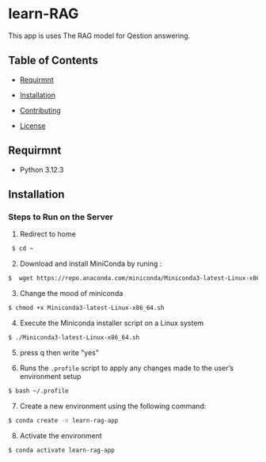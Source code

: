 # learn-RAG

  

This app is uses The RAG model for Qestion answering.

  

## Table of Contents

- [Requirmnt](#Requirmnt)

- [Installation](#Installation)

- [Contributing](#contributing)

- [License](#license)

  

## Requirmnt

  

- Python 3.12.3

  

## Installation

  

### Steps to Run on the Server

1.  Redirect to home 
```bash
 $ cd ~
```
2. Download and install MiniConda by runing : 
``` bash
$  wget https://repo.anaconda.com/miniconda/Miniconda3-latest-Linux-x86_64.sh
``` 

3. Change the mood of miniconda
``` bash 
$ chmod +x Miniconda3-latest-Linux-x86_64.sh
```
4.  Execute the Miniconda installer script on a Linux system
``` bash
$ ./Miniconda3-latest-Linux-x86_64.sh
```
5. press q then write "yes"

6. Runs the `.profile` script to apply any changes made to the user’s environment setup
``` bash
$ bash ~/.profile
```
7.  Create a new environment using the following command:
``` bash 
$ conda create -n learn-rag-app
```
8. Activate the environment
``` bash
$ conda activate learn-rag-app
```